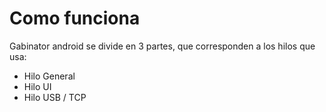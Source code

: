 # Como funciona

Gabinator android se divide en 3 partes, que corresponden a los hilos que usa:

* Hilo General
* Hilo UI
* Hilo USB / TCP

